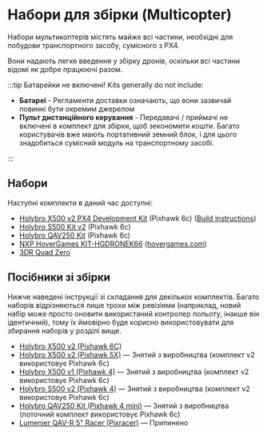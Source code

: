 # Набори для збірки (Multicopter)

Набори мультикоптерів містять майже всі частини, необхідні для побудови транспортного засобу, сумісного з PX4.

Вони надають легке введення у збірку дронів, оскільки всі частини відомі як добре працюючі разом.

:::tip
Батарейки не включені!
Kits generally do not include:

- **Батареї** - Регламенти доставки означають, що вони зазвичай повинні бути окремим джерелом
- **Пульт дистанційного керування** - Передавачі / приймачі не включені в комплект для збірки, щоб зекономити кошти.
  Багато користувачів вже мають портативний земний блок, і для цього знадобиться сумісний модуль на транспортному засобі.

:::

## Набори

Наступні комплекти в даний час доступні:

- [Holybro X500 v2 PX4 Development Kit](https://holybro.com/collections/x500-kits) (Pixhawk 6c) ([Build instructions](../frames_multicopter/holybro_x500v2_pixhawk6c.md))
- [Holybro S500 Kit v2](https://holybro.com/collections/s500/products/s500-v2-development-kit) (Pixhawk 6c)
- [Holybro QAV250 Kit](https://holybro.com/products/qav250-kit) (Pixhawk 6c)
- [NXP HoverGames KIT-HGDRONEK66](https://www.nxp.com/KIT-HGDRONEK66) ([hovergames.com](https://www.hovergames.com/))
- [3DR Quad Zero](https://store.3dr.com/3dr-quad-zero-kit/)

## Посібники зі збірки

Нижче наведені інструкції зі складання для декількох комплектів.
Багато наборів відрізняються лише трохи між ревізіями (наприклад, новий набір може просто оновити використаний контролер польоту, інакше він ідентичний), тому їх ймовірно буде корисно використовувати для збирання наборів у розділі вище.

- [Holybro X500 v2 (Pixhawk 6C)](../frames_multicopter/holybro_x500v2_pixhawk6c.md)
- [Holybro X500 v2 (Pixhawk 5X)](../frames_multicopter/holybro_x500V2_pixhawk5x.md) — Знятий з виробництва (комплект v2 використовує Pixhawk 6c)
- [Holybro X500 v1 (Pixhawk 4)](../frames_multicopter/holybro_x500_pixhawk4.md) — Знятий з виробництва (комплект v2 використовує Pixhawk 6c)
- [Holybro S500 v2 (Pixhawk 4)](../frames_multicopter/holybro_s500_v2_pixhawk4.md) — Знятий з виробництва (комплект v2 використовує Pixhawk 6c)
- [Holybro QAV250 Kit (Pixhawk 4 mini)](../frames_multicopter/holybro_qav250_pixhawk4_mini.md) — Знятий з виробництва (поточний комплект використовує Pixhawk 6c)
- [Lumenier QAV-R 5" Racer (Pixracer)](../frames_multicopter/qav_r_5_kiss_esc_racer.md) — Припинено
